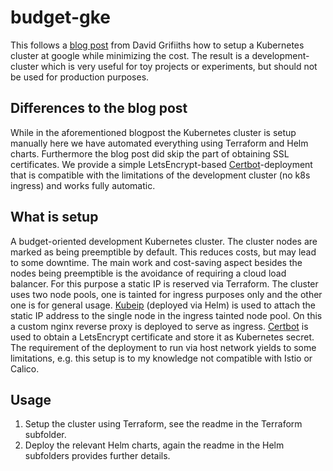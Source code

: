 # budget-gke
This follows a [blog post](https://redmaple.tech/blogs/affordable-kubernetes-for-personal-projects/) from David Grifiiths how to setup a Kubernetes cluster at google while minimizing the cost. The result is a development-cluster which is very useful for toy projects or experiments, but should not be used for production purposes.

## Differences to the blog post
While in the aforementioned blogpost the Kubernetes cluster is setup manually here we have automated everything using Terraform and Helm charts. Furthermore the blog post did skip the part of obtaining SSL certificates. We provide a simple LetsEncrypt-based [Certbot](https://github.com/certbot/certbot)-deployment that is compatible with the limitations of the development cluster (no k8s ingress) and works fully automatic.

## What is setup
A budget-oriented development Kubernetes cluster. The cluster nodes are marked as being preemptible by default. This reduces costs, but may lead to some downtime.
The main work and cost-saving aspect besides the nodes being preemptible is the avoidance of requiring a cloud load balancer. For this purpose a static IP is reserved via Terraform. The cluster uses two node pools, one is tainted for ingress purposes only and the other one is for general usage. [Kubeip](https://github.com/doitintl/kubeip) (deployed via Helm) is used to attach the static IP address to the single node in the ingress tainted node pool. On this a custom nginx reverse proxy is deployed to serve as ingress. [Certbot](https://github.com/certbot/certbot) is used to obtain a LetsEncrypt certificate and store it as Kubernetes secret. The requirement of the deployment to run via host network yields to some limitations, e.g. this setup is to my knowledge not compatible with Istio or Calico.

## Usage
1. Setup the cluster using Terraform, see the readme in the Terraform subfolder.
2. Deploy the relevant Helm charts, again the readme in the Helm subfolders provides further details.
